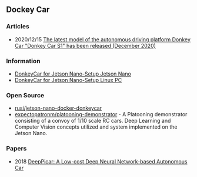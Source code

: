 ## Dockey Car


### Articles
- 2020/12/15 [The latest model of the autonomous driving platform Donkey Car "Donkey Car S1" has been released (December 2020)](https://www.tegakari.net/en/2020/12/donkey-car-s1/)


### Information
- [DonkeyCar for Jetson Nano-Setup Jetson Nano](https://www.waveshare.com/wiki/DonkeyCar_for_Jetson_Nano-Setup_Jetson_Nano)
- [DonkeyCar for Jetson Nano-Setup Linux PC](http://www.spotpear.com/index/study/detail/id/361.html)


### Open Source
- [rusi/jetson-nano-docker-donkeycar](https://github.com/rusi/jetson-nano-docker-donkeycar)
- [expectopatronm/platooning-demonstrator](https://github.com/expectopatronm/platooning-demonstrator) - A Platooning demonstrator consisting of a convoy of     1/10 scale RC cars. Deep Learning and Computer Vision concepts utilized and system implemented on the Jetson Nano.


### Papers
- 2018 [DeepPicar: A Low-cost Deep Neural Network-based Autonomous Car](https://arxiv.org/pdf/1712.08644.pdf)
